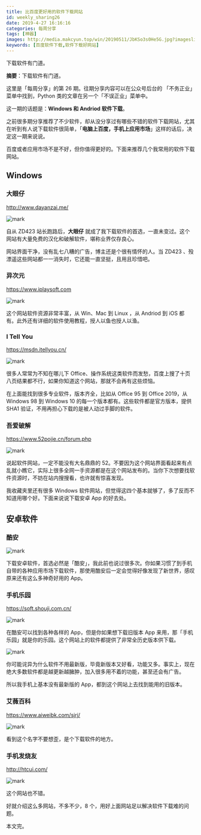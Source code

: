 ```yaml
---
title: 比百度更好用的软件下载网站
id: weekly_sharing26
date: 2019-4-27 16:16:16
categories: 每周分享
tags: [神器]
images: http://media.makcyun.top/win/20190511/JbKSo3s0He5G.jpg?imageslim
keywords: [百度软件下载,软件下载好网站]
---
```

下载软件有门道。

<!-- more -->  

**摘要**：下载软件有门道。

这里是「每周分享」的第 26 期。往期分享内容可以在公众号后台的 「不务正业」菜单中找到，Python 类的文章在另一个「不误正业」菜单中。

这一期的话题是：**Windows 和 Andriod 软件下载**。

之前很多期分享推荐了不少软件，却从没分享过有哪些不错的软件下载网站，尤其在听到有人说下载软件很简单，「**电脑上百度，手机上应用市场**」这样的话后，决定这一期来说说。

百度或者应用市场不是不好，但你值得更好的。下面来推荐几个我常用的软件下载网站。

## Windows

### 大眼仔

http://www.dayanzai.me/

![mark](https://mmbiz.qpic.cn/mmbiz_png/tRrxSF9IUIMD4vTRkhayX2IFH40icsoknicGuYezgrqdKMXiaRWKBnEN52a1jwUkgtpEL4JqPOzslQoMrgD32dDxw/640?wx_fmt=png&tp=webp&wxfrom=5&wx_lazy=1&wx_co=1)

自从 ZD423 站长跑路后，**大眼仔** 就成了我下载软件的首选，一直未变过。这个网站有大量免费的汉化和破解软件，堪称业界仅存良心。

网站界面干净，没有乱七八糟的广告，博主还是个很有情怀的人。当 ZD423 、殁漂遥这些网站都一一消失时，它还能一直坚挺，且用且珍惜吧。

### 异次元

https://www.iplaysoft.com

![mark](https://mmbiz.qpic.cn/mmbiz_png/tRrxSF9IUIMD4vTRkhayX2IFH40icsoknqttwLoI0eW8tUXianSxicQmGDLwIT3nLLUIKFp6r8OIKTGmy5QFOVYeQ/640?wx_fmt=png&tp=webp&wxfrom=5&wx_lazy=1&wx_co=1)

这个网站软件资源非常丰富，从 Win、Mac 到 Linux ，从 Andriod 到 iOS 都有。此外还有详细的软件使用教程，授人以鱼也授人以渔。

### I Tell You

https://msdn.itellyou.cn/

![mark](https://mmbiz.qpic.cn/mmbiz_png/tRrxSF9IUIMD4vTRkhayX2IFH40icsoknZYegDKbRa96Pofl6yJ5H5C962GOxj7icCJI7qlROqJuS48qlcbY7lcA/640?wx_fmt=png&tp=webp&wxfrom=5&wx_lazy=1&wx_co=1)

很多人常常为不知在哪儿下 Office、操作系统这类软件而发愁，百度上搜了十页八页结果都不行，如果你知道这个网站，那就不会再有这些烦恼。

在上面能找到很多专业软件，版本齐全，比如从 Office 95 到 Office 2019，从 Windows 98 到 Windows 10 的每一个版本都有。这些软件都是官方版本，提供 SHA1 验证，不用再担心下载的是被人动过手脚的软件。

### 吾爱破解

https://www.52pojie.cn/forum.php

![mark](https://mmbiz.qpic.cn/mmbiz_png/tRrxSF9IUIMD4vTRkhayX2IFH40icsoknoicCqX0edkoZA2XSpr7JibpicVxnKH8iawRHpQDmy9vjDaC1hAW3dTvH6g/640?wx_fmt=png&tp=webp&wxfrom=5&wx_lazy=1&wx_co=1)

说起软件网站，一定不能没有大名鼎鼎的 52。不要因为这个网站界面看起来有点乱就小瞧它，实际上很多全网一手资源都是在这个网站发布的。当你下次想要找软件资源时，不妨在站内搜搜看，也许就有惊喜发现。

我收藏夹里还有很多 Windows 软件网站，但觉得这四个基本就够了，多了反而不知道用哪个好。下面来说说下载安卓 App 的好去处。

## 安卓软件

### 酷安

![mark](https://mmbiz.qpic.cn/mmbiz_jpg/tRrxSF9IUIMD4vTRkhayX2IFH40icsokn4HEQr1IYjdHuF9XOiaSFhBxedr5GIA2khBts8qyldCwBlwkydGuEMAQ/640?wx_fmt=jpeg&tp=webp&wxfrom=5&wx_lazy=1&wx_co=1)

下载安卓软件，首选必然是「酷安」，我此前也说过很多次。你如果习惯了到手机自带的各种应用市场下载软件，那使用酷安后一定会觉得好像发现了新世界，感叹原来还有这么多神奇好用的 App。

### 手机乐园

https://soft.shouji.com.cn/

![mark](https://mmbiz.qpic.cn/mmbiz_png/tRrxSF9IUIMD4vTRkhayX2IFH40icsoknX2YibVzCdVSCMNCbJMWF60icZeag7aRnAoyvxLdErShId2V8lK12ibIHA/640?wx_fmt=png&tp=webp&wxfrom=5&wx_lazy=1&wx_co=1)

在酷安可以找到各种各样的 App，但是你如果想下载旧版本 App 来用，那「手机乐园」就是你的乐园。这个网站上的软件都提供了非常全历史版本供下载。

![mark](https://mmbiz.qpic.cn/mmbiz_png/tRrxSF9IUIMD4vTRkhayX2IFH40icsoknZIUtf5cxia0sTibEQcJYK0icWtibRlZ4V6jo7Oy6HYTic7mIia4vIWzacsvQ/640?wx_fmt=png&tp=webp&wxfrom=5&wx_lazy=1&wx_co=1)

你可能诧异为什么软件不用最新版，毕竟新版本又好看，功能又多。事实上，现在绝大多数软件都是越更新越臃肿，加入很多用不着的功能，甚至还会有广告。

所以我手机上基本没有最新版的 App，都到这个网站上去找到能用的旧版本。

### 艾薇百科

https://www.aiweibk.com/sjrj/

![mark](https://mmbiz.qpic.cn/mmbiz_png/tRrxSF9IUIMD4vTRkhayX2IFH40icsoknYNndicjyexjKMVibYoI68uPukCXsMxcy26CJoEwBz1CgudibVmqEETjPw/640?wx_fmt=png&tp=webp&wxfrom=5&wx_lazy=1&wx_co=1)

看到这个名字不要想歪，是个下载软件的地方。

### 手机发烧友

http://htcui.com/

![mark](https://mmbiz.qpic.cn/mmbiz_png/tRrxSF9IUIMD4vTRkhayX2IFH40icsoknicngk8RZoMQT9AaZiaJEOIGccrkdJ3c2o17uEkwxhQJjLUraRTXBzRgA/640?wx_fmt=png&tp=webp&wxfrom=5&wx_lazy=1&wx_co=1)

这个网站也不错。

好就介绍这么多网站，不多不少，8 个，用好上面网站足以解决软件下载难的问题。

本文完。